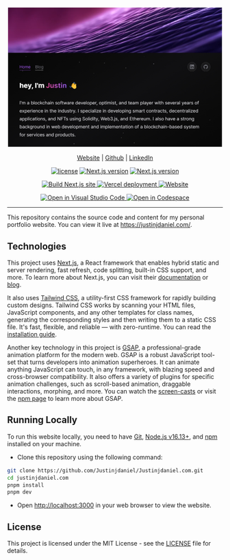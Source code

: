 <p align='center'>
<img src='.github/images/landing.png' width='500px' alt='landing page preview'/>
</p>

<p align='center'>
<a href='https://justinjdaniel.com'>Website</a> 
| <a href='https://github.com/justinjdaniel'>Github</a> 
| <a href='https://www.linkedin.com/in/justin-j-daniel'>LinkedIn</a> 
<!-- | <a href='...'>Contributing</a> -->
</p>

<p align='center'>
  <a href='LICENSE'><img src='https://img.shields.io/badge/License-MIT-yellow.svg' alt='license'></a> 
  <a href='https://nextjs.org/'><img src='https://img.shields.io/github/package-json/dependency-version/justinjdaniel/justinjdaniel.com/next/main?color=ff4088&label=next.js&logo=nextdotjs&logoColor=white' alt='Next.js version'></a> 
  <a href='repo'><img src='https://img.shields.io/github/repo-size/justinjdaniel/justinjdaniel.com?color=009cdf&label=repo%20size&logo=git&logoColor=white' alt='Next.js version'></a> 
</p>

<p align='center'>
  <a href="https://github.com/Justinjdaniel/justinjdaniel.com/actions/workflows/build.yml">
    <img src="https://github.com/Justinjdaniel/justinjdaniel.com/actions/workflows/build.yml/badge.svg" alt="Build Next.js site" />
  </a>
  <a href="vercel-deploy">
    <img src="https://img.shields.io/github/deployments/Justinjdaniel/Justinjdaniel.com/production?label=vercel&logo=vercel&logoColor=white" alt="Vercel deployment" />
  </a>
  <a href="https://justinjdaniel.com/">
    <img src="https://img.shields.io/website?url=https%3A%2F%2Fjustinjdaniel.com%2F&up_message=live&down_message=down&logo=unitedairlines" alt="Website" />
  </a>
</p>

<p align='center'>
  <a href="http://vscode.dev/https://github.com/Justinjdaniel/justinjdaniel.com">
      <img src="https://img.shields.io/static/v1?logo=visualstudiocode&label=&message=Open%20in%20Visual%20Studio%20Code&labelColor=2c2c32&color=007acc&logoColor=007acc" alt="Open in Visual Studio Code" />
  </a>
  <a href="https://github.com/Justinjdaniel/justinjdaniel.com/codespaces">
      <img src="https://img.shields.io/static/v1?logo=github&label=&message=Open%20in%20Codespace&labelColor=2c2c32&color=0D597F&logoColor=white" alt="Open in Codespace" />
  </a>
</p>

<hr/>

This repository contains the source code and content for my personal portfolio website. You can view it live at <https://justinjdaniel.com/>.

## Technologies

This project uses [Next.js](next-js), a React framework that enables hybrid static and server rendering, fast refresh, code splitting, built-in CSS support, and more. To learn more about Next.js, you can visit their [documentation](next-js-docs) or [blog](next-js-blog).

It also uses [Tailwind CSS](tailwind-css), a utility-first CSS framework for rapidly building custom designs. Tailwind CSS works by scanning your HTML files, JavaScript components, and any other templates for class names, generating the corresponding styles and then writing them to a static CSS file. It's fast, flexible, and reliable — with zero-runtime. You can read the [installation guide](tailwind-css-installation).

Another key technology in this project is [GSAP](https://greensock.com/gsap/), a professional-grade animation platform for the modern web. GSAP is a robust JavaScript tool-set that turns developers into animation superheroes. It can animate anything JavaScript can touch, in any framework, with blazing speed and cross-browser compatibility. It also offers a variety of plugins for specific animation challenges, such as scroll-based animation, draggable interactions, morphing, and more. You can watch the [screen-casts](https://greensock.com/get-started) or visit the [npm page](https://www.npmjs.com/package/gsap) to learn more about GSAP.

## Running Locally

To run this website locally, you need to have [Git](https://git-scm.com/), [Node.js v16.13+](https://nodejs.org/en/), and [npm](https://www.npmjs.com/) installed on your machine.

- Clone this repository using the following command:

<!-- TODO: add other installation methods -->
<!-- add optional step to install with npm too instead of pnpm only -->
<!-- labels: enhancement -->

```bash
git clone https://github.com/Justinjdaniel/Justinjdaniel.com.git
cd justinjdaniel.com
pnpm install
pnpm dev
```

- Open <http://localhost:3000> in your web browser to view the website.

## License

This project is licensed under the MIT License - see the [LICENSE](license) file for details.

<!-- link reference -->
